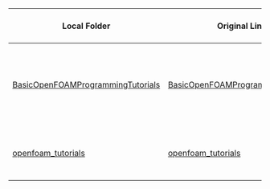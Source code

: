| Local Folder | Original Link | Last Update Date | OpenFOAM Version | Description |
| --- | --- | --- | --- | --- |
| [BasicOpenFOAMProgrammingTutorials](BasicOpenFOAMProgrammingTutorials) | [BasicOpenFOAMProgrammingTutorials](https://github.com/UnnamedMoose/BasicOpenFOAMProgrammingTutorials/tree/a4016987288e534320f2981341ca077800407fcc) | Aug 6, 2021 | 9 | Introduces basic C++ concepts to beginner users of the OpenFOAM open-source CFD libraries. |
| [openfoam_tutorials](openfoam_tutorials) | [openfoam_tutorials](https://github.com/openfoamtutorials/openfoam_tutorials/tree/36c82d86388bdfd67aec4743cac3294d63fdb415) | Jan 29, 2017 | 1.5, 2.1.x, 2.3.x, 2.4.x, 3.0.x, 4.x | OpenFOAM tutorial cases with comprehensive instructions. |
